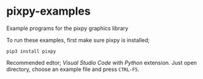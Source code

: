 # pixpy-examples

Example programs for the pixpy graphics library

To run these examples, first make sure pixpy is installed;

`pip3 install pixpy`

Recommended edtor; _Visual Studio Code_ with _Python_  extension. Just open directory, choose an example file and press `CTRL-F5`.




